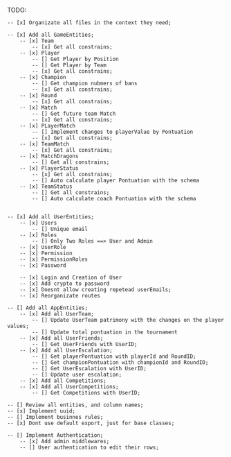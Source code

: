 TODO:

    -- [x] Organizate all files in the context they need;

    -- [x] Add all GameEntities;
        -- [x] Team
            -- [x] Get all constrains;
        -- [x] Player
            -- [] Get Player by Position
            -- [] Get Player by Team
            -- [x] Get all constrains;
        -- [x] Champion
            -- [] Get champion nubmers of bans
            -- [x] Get all constrains;
        -- [x] Round
            -- [x] Get all constrains;
        -- [x] Match
            -- [] Get future team Match
            -- [x] Get all constrains;
        -- [x] PLayerMatch
            -- [] Implement changes to playerValue by Pontuation
            -- [x] Get all constrains;
        -- [x] TeamMatch
            -- [x] Get all constrains;
        -- [x] MatchDragons
            -- [] Get all constrains;
        -- [x] PlayerStatus
            -- [x] Get all constrains;
            -- [] Auto calculate player Pontuation with the schema
        -- [x] TeamStatus
            -- [] Get all constrains;
            -- [] Auto calculate coach Pontuation with the schema


    -- [x] Add all UserEntities;
        -- [x] Users
            -- [] Unique email
        -- [x] Roles
            -- [] Only Two Roles ==> User and Admin 
        -- [x] UserRole
        -- [x] Permission
        -- [x] PermissionRoles
        -- [x] Password

        -- [x] Login and Creation of User 
        -- [x] Add crypto to password
        -- [x] Doesnt allow creating repetead userEmails;
        -- [x] Reorganizate routes

    -- [] Add all AppEntities;
        -- [x] Add all UserTeam;
            -- [] Update UserTeam patrimony with the changes on the player values;
            -- [] Update total pontuation in the tournament
        -- [x] Add all UserFriends;
            -- [] Get UserFriends with UserID;
        -- [x] Add all UserEscalation;
            -- [] Get playerPontuation with playerId and RoundID;
            -- [] Get championPontuation with championId and RoundID;
            -- [] Get UserEscalation with UserID;
            -- [] Update user escalation;
        -- [x] Add all Competitions;
        -- [x] Add all UserCompetitions;
            -- [] Get Competitions with UserID;
    
    -- [] Review all entities, and column names;
    -- [x] Implement uuid;
    -- [] Implement businnes rules;
    -- [x] Dont use default export, just for base classes;

    -- [] Implement Authentication;
        -- [x] Add admin middlewares;
        -- [] User authentication to edit their rows;